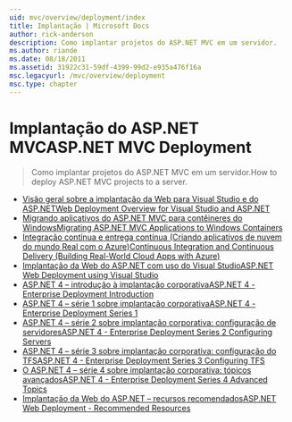 ```yaml
---
uid: mvc/overview/deployment/index
title: Implantação | Microsoft Docs
author: rick-anderson
description: Como implantar projetos do ASP.NET MVC em um servidor.
ms.author: riande
ms.date: 08/18/2011
ms.assetid: 31922c31-59df-4399-99d2-e935a476f16a
msc.legacyurl: /mvc/overview/deployment
msc.type: chapter
---
```

# <a name="aspnet-mvc-deployment"></a><span data-ttu-id="4eef0-103">Implantação do ASP.NET MVC</span><span class="sxs-lookup"><span data-stu-id="4eef0-103">ASP.NET MVC Deployment</span></span>

> <span data-ttu-id="4eef0-104">Como implantar projetos do ASP.NET MVC em um servidor.</span><span class="sxs-lookup"><span data-stu-id="4eef0-104">How to deploy ASP.NET MVC projects to a server.</span></span>

- [<span data-ttu-id="4eef0-105">Visão geral sobre a implantação da Web para Visual Studio e do ASP.NET</span><span class="sxs-lookup"><span data-stu-id="4eef0-105">Web Deployment Overview for Visual Studio and ASP.NET</span></span>](https://msdn.microsoft.com/library/dd394698)
- [<span data-ttu-id="4eef0-106">Migrando aplicativos do ASP.NET MVC para contêineres do Windows</span><span class="sxs-lookup"><span data-stu-id="4eef0-106">Migrating ASP.NET MVC Applications to Windows Containers</span></span>](docker-aspnetmvc.md)
- [<span data-ttu-id="4eef0-107">Integração contínua e entrega contínua (Criando aplicativos de nuvem do mundo Real com o Azure)</span><span class="sxs-lookup"><span data-stu-id="4eef0-107">Continuous Integration and Continuous Delivery (Building Real-World Cloud Apps with Azure)</span></span>](../../../aspnet/overview/developing-apps-with-windows-azure/building-real-world-cloud-apps-with-windows-azure/continuous-integration-and-continuous-delivery.md)
- [<span data-ttu-id="4eef0-108">Implantação da Web do ASP.NET com uso do Visual Studio</span><span class="sxs-lookup"><span data-stu-id="4eef0-108">ASP.NET Web Deployment using Visual Studio</span></span>](../../../web-forms/overview/deployment/visual-studio-web-deployment/index.md)
- [<span data-ttu-id="4eef0-109">ASP.NET 4 – introdução à implantação corporativa</span><span class="sxs-lookup"><span data-stu-id="4eef0-109">ASP.NET 4 - Enterprise Deployment Introduction</span></span>](../../../web-forms/overview/deployment/deploying-web-applications-in-enterprise-scenarios/index.md)
- [<span data-ttu-id="4eef0-110">ASP.NET 4 – série 1 sobre implantação corporativa</span><span class="sxs-lookup"><span data-stu-id="4eef0-110">ASP.NET 4 - Enterprise Deployment Series 1</span></span>](../../../web-forms/overview/deployment/web-deployment-in-the-enterprise/index.md)
- [<span data-ttu-id="4eef0-111">ASP.NET 4 – série 2 sobre implantação corporativa: configuração de servidores</span><span class="sxs-lookup"><span data-stu-id="4eef0-111">ASP.NET 4 - Enterprise Deployment Series 2 Configuring Servers</span></span>](../../../web-forms/overview/deployment/configuring-server-environments-for-web-deployment/index.md)
- [<span data-ttu-id="4eef0-112">ASP.NET 4 – série 3 sobre implantação corporativa: configuração do TFS</span><span class="sxs-lookup"><span data-stu-id="4eef0-112">ASP.NET 4 - Enterprise Deployment Series 3 Configuring TFS</span></span>](../../../web-forms/overview/deployment/configuring-team-foundation-server-for-web-deployment/index.md)
- [<span data-ttu-id="4eef0-113">O ASP.NET 4 – série 4 sobre implantação corporativa: tópicos avançados</span><span class="sxs-lookup"><span data-stu-id="4eef0-113">ASP.NET 4 - Enterprise Deployment Series 4 Advanced Topics</span></span>](../../../web-forms/overview/deployment/advanced-enterprise-web-deployment/index.md)
- [<span data-ttu-id="4eef0-114">Implantação da Web do ASP.NET – recursos recomendados</span><span class="sxs-lookup"><span data-stu-id="4eef0-114">ASP.NET Web Deployment - Recommended Resources</span></span>](../../../whitepapers/aspnet-web-deployment-content-map.md)

